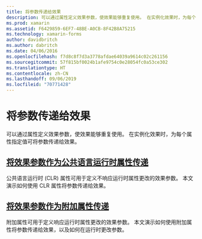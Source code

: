 ```yaml
---
title: 将参数传递给效果
description: 可以通过属性定义效果参数，使效果能够重复使用。 在实例化效果时，为每个属性指定值可将参数传递给效果。
ms.prod: xamarin
ms.assetid: F6429859-6EF7-48BE-A0CB-8F42B8A75215
ms.technology: xamarin-forms
author: davidbritch
ms.author: dabritch
ms.date: 04/06/2016
ms.openlocfilehash: f7d8c8f7d3a3778afdae64039a9614c02c261156
ms.sourcegitcommit: 57f815bf0024b1afe9754c0e28054fc0a53ce302
ms.translationtype: HT
ms.contentlocale: zh-CN
ms.lasthandoff: 09/06/2019
ms.locfileid: "70771428"
---
```

# <a name="passing-parameters-to-an-effect"></a>将参数传递给效果

可以通过属性定义效果参数，使效果能够重复使用。  在实例化效果时，为每个属性指定值可将参数传递给效果。

## <a name="passing-effect-parameters-as-common-language-runtime-propertiesclr-propertiesmd"></a>[将效果参数作为公共语言运行时属性传递](clr-properties.md)

公共语言运行时 (CLR) 属性可用于定义不响应运行时属性更改的效果参数。 本文演示如何使用 CLR 属性将参数传递给效果。

## <a name="passing-effect-parameters-as-attached-propertiesattached-propertiesmd"></a>[将效果参数作为附加属性传递](attached-properties.md)

附加属性可用于定义响应运行时属性更改的效果参数。 本文演示如何使用附加属性将参数传递给效果，以及如何在运行时更改参数。
